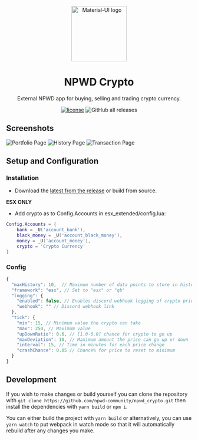 <div align="center">
    <img href="https://projecterror.dev" width="150" src="https://i.tasoagc.dev/c1pD" alt="Material-UI logo" />
</div>
<h1 align="center">NPWD Crypto</h1>

<div align="center">
External NPWD app for buying, selling and trading crypto currency.
</div>

<div align="center">

[![license](https://img.shields.io/github/license/npwd-community/npwd_crypto?style=for-the-badge)](https://github.com/mojito-fivem/npwd-dispatch/master/LICENSE)
![GitHub all releases](https://img.shields.io/github/downloads/npwd-community/npwd_crypto/total?style=for-the-badge)
</div>

## Screenshots
![Portfolio Page](https://i.imgur.com/2VF9Lw7.png)
![History Page](https://i.imgur.com/eSSIkAH.png)
![Transaction Page](https://i.imgur.com/VjUrZbH.png)

## Setup and Configuration

### Installation
- Download the [latest from the release](https://github.com/npwd-community/npwd_crypto/releases/latest) or build from source.

**ESX ONLY**
- Add crypto as to Config.Accounts in esx_extended/config.lua:
```lua
Config.Accounts = {
	bank = _U('account_bank'),
	black_money = _U('account_black_money'),
	money = _U('account_money'),
	crypto = 'Crypto Currency'
}
```

### Config

```js
{
  "maxHistory": 10,  // Maximum number of data points to store in history
  "framework": "esx", // Set to "esx" or "qb"
  "logging": {
    "enabled": false, // Enables discord webhook logging of crypto price updates
    "webhook": "" // Discord webhook link
  },
  "tick": {
    "min": 15, // Minimum value the crypto can take
    "max": 250, // Maximum value
    "upDownRatio": 0.6, // [1.0-0.0] chance for crypto to go up
    "maxDeviation": 10, // Maximum amount the price can go up or down
    "interval": 15, // Time in minutes for each price change
    "crashChance": 0.05 // Chance% for price to reset to minimum
  }
}
```

## Development

If you wish to make changes or build yourself you can clone the repository with `git clone https://github.com/npwd-community/npwd_crypto.git` then install the dependencies with `yarn build` or `npm i`.

You can either build the project with `yarn build` or alternatively, you can use `yarn watch` to put webpack in watch mode so that it will automatically rebuild after any changes you make.
